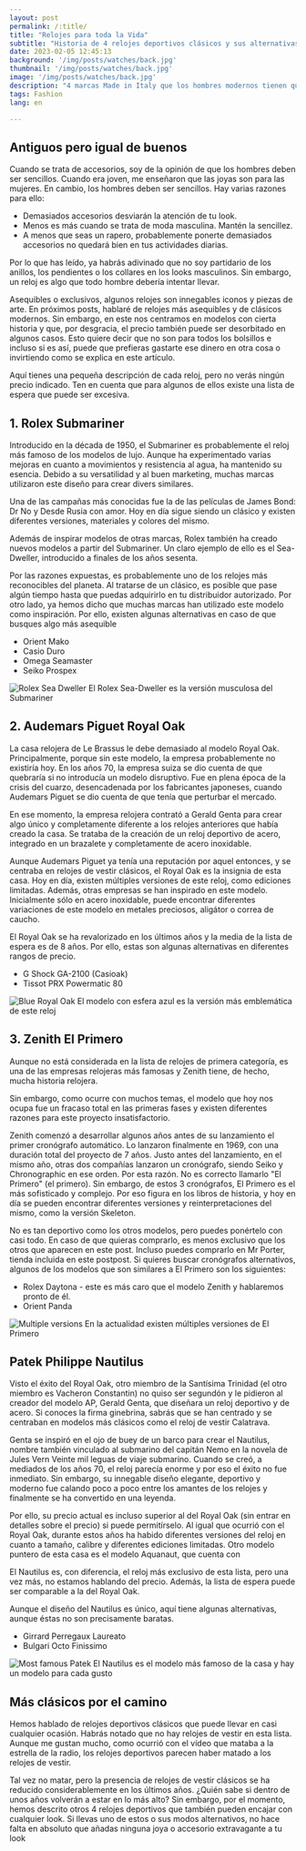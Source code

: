 ```yaml
---
layout: post
permalink: /:title/
title: "Relojes para toda la Vida"
subtitle: "Historia de 4 relojes deportivos clásicos y sus alternativas"
date: 2023-02-05 12:45:13
background: '/img/posts/watches/back.jpg'
thumbnail: '/img/posts/watches/back.jpg'
image: '/img/posts/watches/back.jpg'
description: "4 marcas Made in Italy que los hombres modernos tienen que conocer y que combinan un estilo único, clásico y elegante"
tags: Fashion
lang: en

---
```


## Antiguos pero igual de buenos

<div class="text-article">
Cuando se trata de accesorios, soy de la opinión de que los hombres deben ser sencillos. Cuando era joven, me enseñaron que las joyas son para las mujeres. En cambio, los hombres deben ser sencillos. Hay varias razones para ello:</div>

- Demasiados accesorios desviarán la atención de tu look.
- Menos es más cuando se trata de moda masculina. Mantén la sencillez.
- A menos que seas un rapero, probablemente ponerte demasiados accesorios no quedará bien en tus actividades diarias.

Por lo que has leído, ya habrás adivinado que no soy partidario de los anillos, los pendientes o los collares en los looks masculinos. Sin embargo, un reloj es algo que todo hombre debería intentar llevar.

Asequibles o exclusivos, algunos relojes son innegables iconos y piezas de arte. En próximos posts, hablaré de relojes más asequibles y de clásicos modernos. Sin embargo, en este nos centramos en modelos con cierta historia y que, por desgracia, el precio también puede ser desorbitado en algunos casos. Esto quiere decir que no son para todos los bolsillos e incluso si es así, puede que prefieras gastarte ese dinero en otra cosa o invirtiendo como se explica en este artículo.

Aquí tienes una pequeña descripción de cada reloj, pero no verás ningún precio indicado. Ten en cuenta que para algunos de ellos existe una lista de espera que puede ser excesiva.



## 1. Rolex Submariner

Introducido en la década de 1950, el Submariner es probablemente el reloj más famoso de los modelos de lujo. Aunque ha experimentado varias mejoras en cuanto a movimientos y resistencia al agua, ha mantenido su esencia. Debido a su versatilidad y al buen marketing, muchas marcas utilizaron este diseño para crear divers similares.

Una de las campañas más conocidas fue la de las películas de James Bond: Dr No y Desde Rusia con amor. Hoy en día sigue siendo un clásico y existen diferentes versiones, materiales y colores del mismo.

Además de inspirar modelos de otras marcas, Rolex también ha creado nuevos modelos a partir del Submariner. Un claro ejemplo de ello es el Sea-Dweller, introducido a finales de los años sesenta.

Por las razones expuestas, es probablemente uno de los relojes más reconocibles del planeta. Al tratarse de un clásico, es posible que pase algún tiempo hasta que puedas adquirirlo en tu distribuidor autorizado. Por otro lado, ya hemos dicho que muchas marcas han utilizado este modelo como inspiración. Por ello, existen algunas alternativas en caso de que busques algo más asequible

- Orient Mako
- Casio Duro
- Omega Seamaster
- Seiko Prospex
<p>
    <img class="img-fluid" src="/img/posts/watches/sea.jpg" alt="Rolex Sea Dweller">
    <span class="caption text-muted">El Rolex Sea-Dweller es la versión musculosa del Submariner</span>
</p>


## 2. Audemars Piguet Royal Oak

La casa relojera de Le Brassus le debe demasiado al modelo Royal Oak. Principalmente, porque sin este modelo, la empresa probablemente no existiría hoy. En los años 70, la empresa suiza se dio cuenta de que quebraría si no introducía un modelo disruptivo. Fue en plena época de la crisis del cuarzo, desencadenada por los fabricantes japoneses, cuando Audemars Piguet se dio cuenta de que tenía que perturbar el mercado.

En ese momento, la empresa relojera contrató a Gerald Genta para crear algo único y completamente diferente a los relojes anteriores que había creado la casa. Se trataba de la creación de un reloj deportivo de acero, integrado en un brazalete y completamente de acero inoxidable.

Aunque Audemars Piguet ya tenía una reputación por aquel entonces, y se centraba en relojes de vestir clásicos, el Royal Oak es la insignia de esta casa. Hoy en día, existen múltiples versiones de este reloj, como ediciones limitadas. Además, otras empresas se han inspirado en este modelo. Inicialmente sólo en acero inoxidable, puede encontrar diferentes variaciones de este modelo en metales preciosos, aligátor o correa de caucho.

El Royal Oak se ha revalorizado en los últimos años y la media de la lista de espera es de 8 años. Por ello, estas son algunas alternativas en diferentes rangos de precio.

- G Shock GA-2100 (Casioak)
- Tissot PRX Powermatic 80

<p>
    <img class="img-fluid" src="/img/posts/watches/ap.jpg" alt="Blue Royal Oak">
    <span class="caption text-muted">El modelo con esfera azul es la versión más emblemática de este reloj</span>
</p>

## 3. Zenith El Primero

Aunque no está considerada en la lista de relojes de primera categoría, es una de las empresas relojeras más famosas y Zenith tiene, de hecho, mucha historia relojera.

Sin embargo, como ocurre con muchos temas, el modelo que hoy nos ocupa fue un fracaso total en las primeras fases y existen diferentes razones para este proyecto insatisfactorio.

Zenith comenzó a desarrollar algunos años antes de su lanzamiento el primer cronógrafo automático. Lo lanzaron finalmente en 1969, con una duración total del proyecto de 7 años. Justo antes del lanzamiento, en el mismo año, otras dos compañías lanzaron un cronógrafo, siendo Seiko y Chronographic en ese orden. Por esta razón. No es correcto llamarlo "El Primero" (el primero). Sin embargo, de estos 3 cronógrafos, El Primero es el más sofisticado y complejo. Por eso figura en los libros de historia, y hoy en día se pueden encontrar diferentes versiones y reinterpretaciones del mismo, como la versión Skeleton.

No es tan deportivo como los otros modelos, pero puedes ponértelo con casi todo. En caso de que quieras comprarlo, es menos exclusivo que los otros que aparecen en este post. Incluso puedes comprarlo en Mr Porter, tienda incluida en este postpost. Si quieres buscar cronógrafos alternativos, algunos de los modelos que son similares a El Primero son los siguientes:

- Rolex Daytona - este es más caro que el modelo Zenith y hablaremos pronto de él.
- Orient Panda

<p>
    <img class="img-fluid" src="/img/posts/watches/zen.jpg" alt="Multiple versions">
    <span class="caption text-muted">En la actualidad existen múltiples versiones de El Primero</span>
</p>


## Patek Philippe Nautilus

Visto el éxito del Royal Oak, otro miembro de la Santísima Trinidad (el otro miembro es Vacheron Constantin) no quiso ser segundón y le pidieron al creador del modelo AP, Gerald Genta, que diseñara un reloj deportivo y de acero. Si conoces la firma ginebrina, sabrás que se han centrado y se centraban en modelos más clásicos como el reloj de vestir Calatrava.

Genta se inspiró en el ojo de buey de un barco para crear el Nautilus, nombre también vinculado al submarino del capitán Nemo en la novela de Jules Vern Veinte mil leguas de viaje submarino. Cuando se creó, a mediados de los años 70, el reloj parecía enorme y por eso el éxito no fue inmediato. Sin embargo, su innegable diseño elegante, deportivo y moderno fue calando poco a poco entre los amantes de los relojes y finalmente se ha convertido en una leyenda.

Por ello, su precio actual es incluso superior al del Royal Oak (sin entrar en detalles sobre el precio) si puede permitírselo. Al igual que ocurrió con el Royal Oak, durante estos años ha habido diferentes versiones del reloj en cuanto a tamaño, calibre y diferentes ediciones limitadas. Otro modelo puntero de esta casa es el modelo Aquanaut, que cuenta con

El Nautilus es, con diferencia, el reloj más exclusivo de esta lista, pero una vez más, no estamos hablando del precio. Además, la lista de espera puede ser comparable a la del Royal Oak.

Aunque el diseño del Nautilus es único, aquí tiene algunas alternativas, aunque éstas no son precisamente baratas.

- Girrard Perregaux Laureato
- Bulgari Octo Finissimo

<p>
    <img class="img-fluid" src="/img/posts/watches/patek.jpg" alt="Most famous Patek">
    <span class="caption text-muted">El Nautilus es el modelo más famoso de la casa y hay un modelo para cada gusto</span>
</p>

## Más clásicos por el camino

Hemos hablado de relojes deportivos clásicos que puede llevar en casi cualquier ocasión. Habrás notado que no hay relojes de vestir en esta lista. Aunque me gustan mucho, como ocurrió con el vídeo que mataba a la estrella de la radio, los relojes deportivos parecen haber matado a los relojes de vestir.

Tal vez no matar, pero la presencia de relojes de vestir clásicos se ha reducido considerablemente en los últimos años. ¿Quién sabe si dentro de unos años volverán a estar en lo más alto? Sin embargo, por el momento, hemos descrito otros 4 relojes deportivos que también pueden encajar con cualquier look. Si llevas uno de estos o sus modos alternativos, no hace falta en absoluto que añadas ninguna joya o accesorio extravagante a tu look